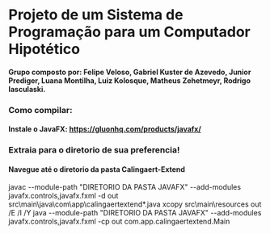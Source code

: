 # Projeto de um Sistema de Programação para um Computador Hipotético

#### Grupo composto por: Felipe Veloso, Gabriel Kuster de Azevedo, Junior Prediger, Luana Montilha, Luiz Kolosque, Matheus Zehetmeyr, Rodrigo Iasculaski.

### Como compilar: 
#### Instale o JavaFX: https://gluonhq.com/products/javafx/
### Extraia para o diretorio de sua preferencia!

#### Navegue até o diretorio da pasta Calingaert-Extend
javac --module-path "DIRETORIO DA PASTA JAVAFX" --add-modules javafx.controls,javafx.fxml -d out src\main\java\com\app\calingaertextend\*.java
xcopy src\main\resources out /E /I /Y
java --module-path "DIRETORIO DA PASTA JAVAFX" --add-modules javafx.controls,javafx.fxml -cp out com.app.calingaertextend.Main
